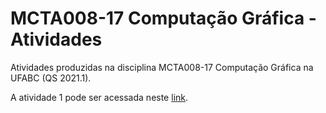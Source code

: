 # MCTA008-17 Computação Gráfica - Atividades
Atividades produzidas na disciplina MCTA008-17 Computação Gráfica na UFABC (QS 2021.1).

A atividade 1 pode ser acessada neste [link](https://lucas-muniz.github.io/ComputacaoGrafica-abcgapps/spacebattle/).
